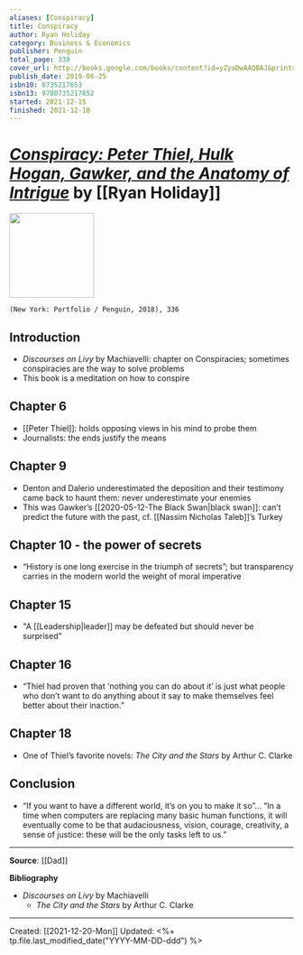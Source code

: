 ```yaml
---
aliases: [Conspiracy]
title: Conspiracy
author: Ryan Holiday
category: Business & Economics
publisher: Penguin
total_page: 338
cover_url: http://books.google.com/books/content?id=yZyaDwAAQBAJ&printsec=frontcover&img=1&zoom=1&edge=curl&source=gbs_api
publish_date: 2019-06-25
isbn10: 0735217653
isbn13: 9780735217652
started: 2021-12-15
finished: 2021-12-18
---
```

# [*Conspiracy: Peter Thiel, Hulk Hogan, Gawker, and the Anatomy of Intrigue*](https://www.penguinrandomhouse.com/books/555492/conspiracy-by-ryan-holiday/9780735217652) by [[Ryan Holiday]]

<img src="https://images3.penguinrandomhouse.com/cover/9780735217652" width=150>

`(New York: Portfolio / Penguin, 2018), 336`

## Introduction
- *Discourses on Livy* by Machiavelli: chapter on Conspiracies; sometimes conspiracies are the way to solve problems
- This book is a meditation on how to conspire

## Chapter 6
- [[Peter Thiel]]: holds opposing views in his mind to probe them
- Journalists: the ends justify the means

## Chapter 9
- Denton and Dalerio underestimated the deposition and their testimony came back to haunt them: never underestimate your enemies
- This was Gawker’s [[2020-05-12-The Black Swan|black swan]]: can’t predict the future with the past, cf. [[Nassim Nicholas Taleb]]’s Turkey

## Chapter 10 - the power of secrets
- “History is one long exercise in the triumph of secrets”; but transparency carries in the modern world the weight of moral imperative

## Chapter 15
- "A [[Leadership|leader]] may be defeated but should never be surprised"

## Chapter 16
- “Thiel had proven that ‘nothing you can do about it’ is just what people who don’t want to do anything about it say to make themselves feel better about their inaction.”


## Chapter 18
- One of Thiel’s favorite novels: *The City and the Stars* by Arthur C. Clarke

## Conclusion
- “If you want to have a different world, it’s on you to make it so”...
“In a time when computers are replacing many basic human functions, it will eventually come to be that audaciousness, vision, courage, creativity, a sense of justice: these will be the only tasks left to us.”


--- 
**Source**: [[Dad]]

**Bibliography**

- *Discourses on Livy* by Machiavelli
	- *The City and the Stars* by Arthur C. Clarke

---
Created: [[2021-12-20-Mon]]
Updated: <%+ tp.file.last_modified_date("YYYY-MM-DD-ddd") %>
